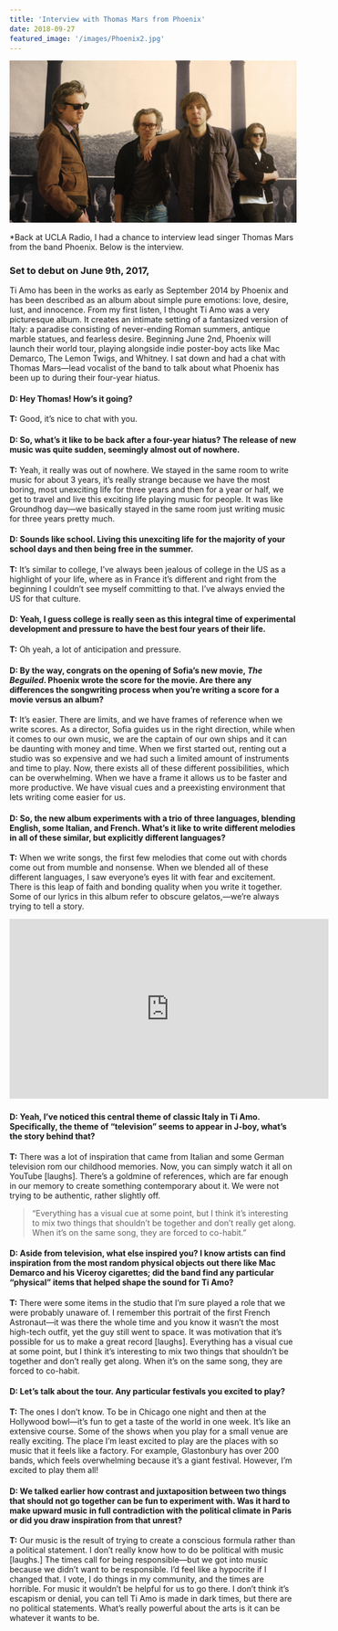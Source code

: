 ```yaml
---
title: 'Interview with Thomas Mars from Phoenix'
date: 2018-09-27
featured_image: '/images/Phoenix2.jpg'
---
```


![](/images/Phoenix1.jpg)


*Back at UCLA Radio, I had a chance to interview lead singer Thomas Mars from the band Phoenix. Below is the interview.


### Set to debut on June 9th, 2017,

Ti Amo has been in the works as early as September 2014 by Phoenix and has been described as an album about simple pure emotions: love, desire, lust, and innocence. From my first listen, I thought Ti Amo was a very picturesque album. It creates an intimate setting of a fantasized version of Italy: a paradise consisting of never-ending Roman summers, antique marble statues, and fearless desire. Beginning June 2nd, Phoenix will launch their world tour, playing alongside indie poster-boy acts like Mac Demarco, The Lemon Twigs, and Whitney. I sat down and had a chat with Thomas Mars—lead vocalist of the band to talk about what Phoenix has been up to during their four-year hiatus.

#### D: Hey Thomas! How’s it going? 
**T:** Good, it’s nice to chat with you.


#### D: So, what’s it like to be back after a four-year hiatus? The release of new music was quite sudden, seemingly almost out of nowhere.
**T:** Yeah, it really was out of nowhere. We stayed in the same room to write music for about 3 years, it’s really strange because we have the most boring, most unexciting life for three years and then for a year or half, we get to travel and live this exciting life playing music for people. It was like Groundhog day—we basically stayed in the same room just writing music for three years pretty much.


#### D: Sounds like school. Living this unexciting life for the majority of your school days and then being free in the summer.
**T:** It’s similar to college, I’ve always been jealous of college in the US as a highlight of your life, where as in France it’s different and right from the beginning I couldn’t see myself committing to that. I’ve always envied the US for that culture.


#### D: Yeah, I guess college is really seen as this integral time of experimental development and pressure to have the best four years of their life.
**T:** Oh yeah, a lot of anticipation and pressure.


#### D: By the way, congrats on the opening of Sofia’s new movie, *The Beguiled*. Phoenix wrote the score for the movie. Are there any differences the songwriting process when you’re writing a score for a movie versus an album?
**T:** It’s easier. There are limits, and we have frames of reference when we write scores. As a director, Sofia guides us in the right direction, while when it comes to our own music, we are the captain of our own ships and it can be daunting with money and time. When we first started out, renting out a studio was so expensive and we had such a limited amount of instruments and time to play. Now, there exists all of these different possibilities, which can be overwhelming. When we have a frame it allows us to be faster and more productive. We have visual cues and a preexisting environment that lets writing come easier for us.


#### D: So, the new album experiments with a trio of three languages, blending English, some Italian, and French. What’s it like to write different melodies in all of these similar, but explicitly different languages?
**T:** When we write songs, the first few melodies that come out with chords come out from mumble and nonsense. When we blended all of these different languages, I saw everyone’s eyes lit with fear and excitement. There is this leap of faith and bonding quality when you write it together. Some of our lyrics in this album refer to obscure gelatos,—we’re always trying to tell a story.


<iframe width="560" height="315" src="https://www.youtube.com/embed/TwjMiWgCi8E" frameborder="0" allow="autoplay; encrypted-media" allowfullscreen></iframe>


#### D: Yeah, I’ve noticed this central theme of classic Italy in Ti Amo. Specifically, the theme of “television” seems to appear in J-boy, what’s the story behind that?
**T:** There was a lot of inspiration that came from Italian and some German television rom our childhood memories. Now, you can simply watch it all on YouTube [laughs]. There’s a goldmine of references, which are far enough in our memory to create something contemporary about it. We were not trying to be authentic, rather slightly off.


> “Everything has a visual cue at some point, but I think it’s interesting to mix two things that shouldn’t be together and don’t really get along. When it’s on the same song, they are forced to co-habit.”


#### D: Aside from television, what else inspired you? I know artists can find inspiration from the most random physical objects out there like Mac Demarco and his Viceroy cigarettes; did the band find any particular “physical” items that helped shape the sound for Ti Amo?
**T:** There were some items in the studio that I’m sure played a role that we were probably unaware of. I remember this portrait of the first French Astronaut—it was there the whole time and you know it wasn’t the most high-tech outfit, yet the guy still went to space. It was motivation that it’s possible for us to make a great record [laughs]. Everything has a visual cue at some point, but I think it’s interesting to mix two things that shouldn’t be together and don’t really get along. When it’s on the same song, they are forced to co-habit.


#### D: Let’s talk about the tour. Any particular festivals you excited to play?
**T:** The ones I don’t know. To be in Chicago one night and then at the Hollywood bowl—it’s fun to get a taste of the world in one week. It’s like an extensive course. Some of the shows when you play for a small venue are really exciting. The place I’m least excited to play are the places with so music that it feels like a factory. For example, Glastonbury has over 200 bands, which feels overwhelming because it’s a giant festival. However, I’m excited to play them all!


#### D: We talked earlier how contrast and juxtaposition between two things that should not go together can be fun to experiment with. Was it hard to make upward music in full contradiction with the political climate in Paris or did you draw inspiration from that unrest?
**T:** Our music is the result of trying to create a conscious formula rather than a political statement. I don’t really know how to do be political with music [laughs.] The times call for being responsible—but we got into music because we didn’t want to be responsible. I’d feel like a hypocrite if I changed that. I vote, I do things in my community, and the times are horrible. For music it wouldn’t be helpful for us to go there. I don’t think it’s escapism or denial, you can tell Ti Amo is made in dark times, but there are no political statements. What’s really powerful about the arts is it can be whatever it wants to be.
